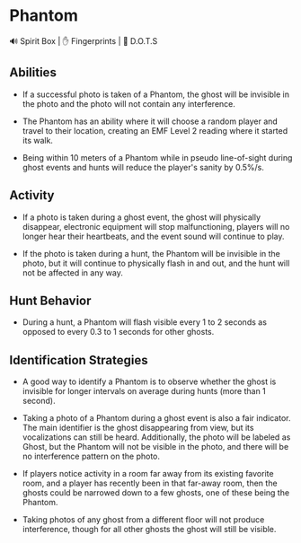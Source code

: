 # Phantom

🔊 Spirit Box | ✋ Fingerprints | 👻 D.O.T.S

## Abilities

-   If a successful photo is taken of a Phantom, the ghost will be invisible in the photo and the photo will not contain any interference.

-   The Phantom has an ability where it will choose a random player and travel to their location, creating an EMF Level 2 reading where it started its walk.

-   Being within 10 meters of a Phantom while in pseudo line-of-sight during ghost events and hunts will reduce the player's sanity by 0.5%/s.

## Activity

-   If a photo is taken during a ghost event, the ghost will physically disappear, electronic equipment will stop malfunctioning, players will no longer hear their heartbeats, and the event sound will continue to play.

-   If the photo is taken during a hunt, the Phantom will be invisible in the photo, but it will continue to physically flash in and out, and the hunt will not be affected in any way.

## Hunt Behavior

* During a hunt, a Phantom will flash visible every 1 to 2 seconds as opposed to every 0.3 to 1 seconds for other ghosts. 

## Identification Strategies

-   A good way to identify a Phantom is to observe whether the ghost is invisible for longer intervals on average during hunts (more than 1 second).

-   Taking a photo of a Phantom during a ghost event is also a fair indicator. The main identifier is the ghost disappearing from view, but its vocalizations can still be heard. Additionally, the photo will be labeled as Ghost, but the Phantom will not be visible in the photo, and there will be no interference pattern on the photo.

-   If players notice activity in a room far away from its existing favorite room, and a player has recently been in that far-away room, then the ghosts could be narrowed down to a few ghosts, one of these being the Phantom.

-   Taking photos of any ghost from a different floor will not produce interference, though for all other ghosts the ghost will still be visible.
